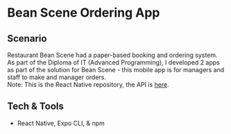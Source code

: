 # Bean Scene Ordering App
## Scenario
Restaurant Bean Scene had a paper-based booking and ordering system. As part of the Diploma of IT (Advanced Programming), I developed 2 apps as part of the solution for Bean Scene - this mobile app is for managers and staff to make and manager orders.<br>
Note: This is the React Native repository, the API is [here](https://github.com/nehasagade/bean-scene-ordering-api).
## Tech & Tools
- React Native, Expo CLI, & npm
